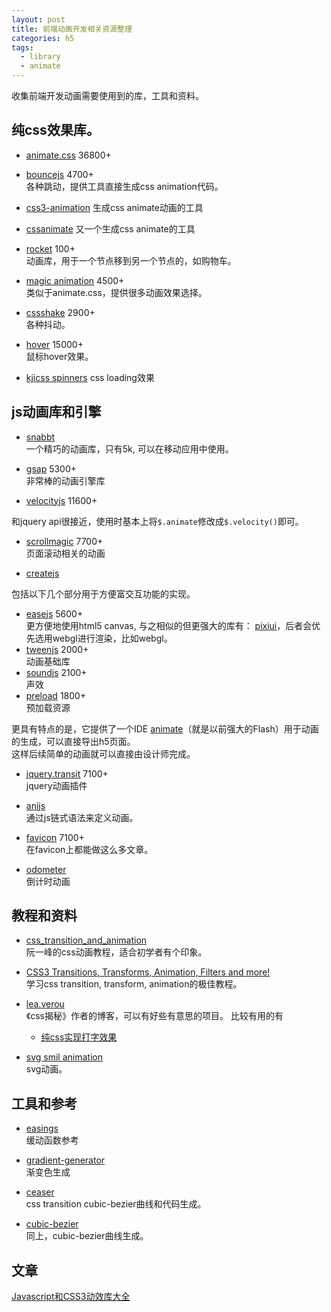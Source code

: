 ```yaml
---
layout: post
title: 前端动画开发相关资源整理
categories: h5
tags:
  - library
  - animate
---
```


收集前端开发动画需要使用到的库，工具和资料。


## 纯css效果库。

- [animate.css](https://daneden.github.io/animate.css/) 36800+  

- [bouncejs](http://bouncejs.com/) 4700+  
  各种跳动，提供工具直接生成css animation代码。

- [css3-animation](http://css3gen.com/css3-animation/)
  生成css animate动画的工具

- [cssanimate](http://cssanimate.com/)
  又一个生成css animate的工具

- [rocket](https://www.minimamente.com/example/rocket/) 100+  
  动画库，用于一个节点移到另一个节点的，如购物车。

- [magic animation](https://www.minimamente.com/example/magic_animations/) 4500+  
  类似于animate.css，提供很多动画效果选择。

- [cssshake](https://elrumordelaluz.github.io/csshake/) 2900+  
  各种抖动。

- [hover](http://ianlunn.github.io/Hover/) 15000+  
  鼠标hover效果。

- [kjicss spinners](https://projects.lukehaas.me/css-loaders/)
  css loading效果


## js动画库和引擎

- [snabbt](http://daniel-lundin.github.io/snabbt.js/)  
  一个精巧的动画库，只有5k, 可以在移动应用中使用。  

- [gsap](http://greensock.com/gsap)  5300+   
  非常棒的动画引擎库

- [velocityjs](http://velocityjs.org/) 11600+  

和jquery api很接近，使用时基本上将`$.animate`修改成`$.velocity()`即可。

- [scrollmagic](http://scrollmagic.io/)  7700+   
  页面滚动相关的动画


- [createjs](http://www.createjs.com/)  

包括以下几个部分用于方便富交互功能的实现。

  - [easejs](http://www.createjs.com/easeljs) 5600+  
    更方便地使用html5 canvas, 与之相似的但更强大的库有： [pixiui](http://www.pixijs.com/)，后者会优先选用webgl进行渲染，比如webgl。
  - [tweenjs](http://www.createjs.com/tweenjs) 2000+  
    动画基础库
  - [soundjs](http://www.createjs.com/soundjs) 2100+  
    声效
  - [preload](http://www.createjs.com/preloadjs) 1800+  
    预加载资源

更具有特点的是，它提供了一个IDE [animate](https://helpx.adobe.com/support/animate.html)（就是以前强大的Flash）用于动画的生成，可以直接导出h5页面。  
这样后续简单的动画就可以直接由设计师完成。  


- [jquery.transit](https://github.com/rstacruz/jquery.transit) 7100+  
  jquery动画插件

- [anijs](http://anijs.github.io/)  
  通过js链式语法来定义动画。  

- [favicon](http://lab.ejci.net/favico.js/) 7100+  
  在favicon上都能做这么多文章。

- [odometer](http://github.hubspot.com/odometer/docs/welcome/)   
  倒计时动画  



## 教程和资料

- [css_transition_and_animation](http://www.ruanyifeng.com/blog/2014/02/css_transition_and_animation.html)  
  阮一峰的css动画教程，适合初学者有个印象。

- [CSS3 Transitions, Transforms, Animation, Filters and more!](http://css3.bradshawenterprises.com/)  
  学习css transition, transform, animation的极佳教程。

- [lea.verou](http://lea.verou.me/)  
  《css揭秘》作者的博客，可以有好些有意思的项目。 比较有用的有

  - [纯css实现打字效果](http://dabblet.com/gist/1745856)  

- [svg smil animation](http://www.zhangxinxu.com/wordpress/2014/08/so-powerful-svg-smil-animation/)  
  svg动画。


## 工具和参考

- [easings](http://easings.net/zh-cn)  
  缓动函数参考

- [gradient-generator](https://www.minimamente.com/example/gradient-generator/)  
  渐变色生成

- [ceaser](https://matthewlein.com/ceaser/)  
  css transition cubic-bezier曲线和代码生成。

- [cubic-bezier](http://cubic-bezier.com/)  
  同上，cubic-bezier曲线生成。


## 文章

[Javascript和CSS3动效库大全](http://www.ui.cn/detail/16348.html)
